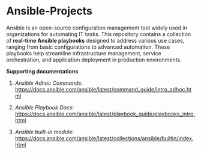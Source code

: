 # Ansible-Projects

Ansible is an open-source configuration management tool widely used in organizations for automating IT tasks. This repository contains a collection of **real-time Ansible playbooks** designed to address various use cases, ranging from basic configurations to advanced automation. These playbooks help streamline infrastructure management, service orchestration, and application deployment in production environments.

**Supporting documentations**
1. _Ansible Adhoc Commands:_ https://docs.ansible.com/ansible/latest/command_guide/intro_adhoc.html
   
2. _Ansible Playbook Docs:_ https://docs.ansible.com/ansible/latest/playbook_guide/playbooks_intro.html

3. _Ansible built-in module:_ https://docs.ansible.com/ansible/latest/collections/ansible/builtin/index.html
